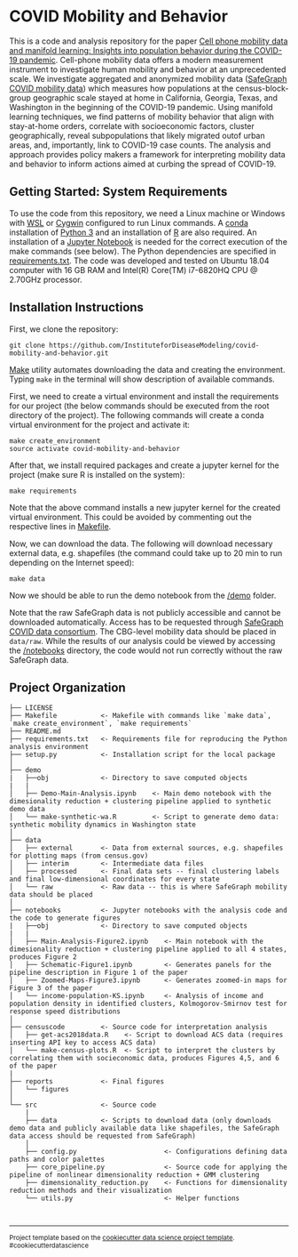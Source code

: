 COVID Mobility and Behavior
==============================

This is a code and analysis repository for the paper <a href = https://www.medrxiv.org/content/10.1101/2020.10.31.20223776v2.full>Cell phone mobility data and manifold learning: Insights into population behavior during the COVID-19 pandemic</a>. Cell-phone mobility data offers a modern measurement instrument to investigate human mobility and behavior at an unprecedented scale. We investigate aggregated and anonymized mobility data (<a href = "https://www.safegraph.com/covid-19-data-consortium">SafeGraph COVID mobility data</a>) which measures how populations at the census-block-group geographic scale stayed at home in California, Georgia, Texas, and Washington in the beginning of the COVID-19 pandemic. Using manifold learning techniques, we find patterns of mobility behavior that align with stay-at-home orders, correlate with socioeconomic factors, cluster geographically, reveal subpopulations that likely migrated outof urban areas, and, importantly, link to COVID-19 case counts. The analysis and approach provides policy makers a framework for interpreting mobility data and behavior to inform actions aimed at curbing the spread of COVID-19.

Getting Started: System Requirements
-------------------------------------
To use the code from this repository, we need a Linux machine or Windows with <a href = "https://docs.microsoft.com/en-us/windows/wsl/install-win10">WSL</a>  or <a href = "https://cygwin.com/cygwin-ug-net/cygwin-ug-net.pdf">Cygwin</a> configured to run Linux commands. A <a href = "https://docs.conda.io/projects/conda/en/latest/user-guide/install/linux.html#install-linux-silent">conda</a> installation of <a href = "https://www.python.org/downloads/">Python 3</a> and an installation of <a href = "https://www.r-project.org/">R</a> are also required. An installation of a <a href = "https://jupyter.org/install">Jupyter Notebook</a> is needed for the correct execution of the make commands (see below). The Python dependencies are specified in [requirements.txt](requirements.txt). The code was developed and tested on Ubuntu 18.04 computer with 16 GB RAM and Intel(R) Core(TM) i7-6820HQ CPU @ 2.70GHz processor.

Installation Instructions
---------------------------
First, we clone the repository:
    
    git clone https://github.com/InstituteforDiseaseModeling/covid-mobility-and-behavior.git
    
<a href = "https://www.gnu.org/software/make/">Make</a> utility automates downloading the data and creating the environment. Typing `make` in the terminal will show description of available commands.

First, we need to create a virtual environment and install the requirements for our project (the below commands should be executed from the root directory of the project).
The following commands will create a conda virtual environment for the project and activate it:

    make create_environment
    source activate covid-mobility-and-behavior
    
After that, we install required packages and create a jupyter kernel for the project (make sure R is installed on the system):

    make requirements
    
Note that the above command installs a new jupyter kernel for the created virtual environment. This could be avoided by commenting out the respective lines in [Makefile](Makefile).

Now, we can download the data. The following will download necessary external data, e.g. shapefiles (the command could take up to 20 min to run depending on the Internet speed):

    make data
   
Now we should be able to run the demo notebook from the [/demo](/demo) folder.

Note that the raw SafeGraph data is not publicly accessible and cannot be downloaded automatically. Access has to be requested through <a href = "https://www.safegraph.com/covid-19-data-consortium">SafeGraph COVID data consortium</a>. The CBG-level mobility data should be placed in `data/raw`. While the results of our analysis could be viewed by accessing the [/notebooks](/notebooks) directory, the code would not run correctly without the raw SafeGraph data.
    


Project Organization
------------

    ├── LICENSE
    ├── Makefile           <- Makefile with commands like `make data`, `make create_environment`, `make requirements` 
    ├── README.md   
    ├── requirements.txt   <- Requirements file for reproducing the Python analysis environment
    ├── setup.py           <- Installation script for the local package
    │
    ├── demo
    |   ├──obj             <- Directory to save computed objects
    |   |
    │   ├── Demo-Main-Analysis.ipynb    <- Main demo notebook with the dimesionality reduction + clustering pipeline applied to synthetic demo data
    │   └── make-synthetic-wa.R         <- Script to generate demo data: synthetic mobility dynamics in Washington state
    │
    ├── data
    │   ├── external       <- Data from external sources, e.g. shapefiles for plotting maps (from census.gov)  
    │   ├── interim        <- Intermediate data files
    │   ├── processed      <- Final data sets -- final clustering labels and final low-dimensional coordinates for every state
    │   └── raw            <- Raw data -- this is where SafeGraph mobility data should be placed 
    │
    ├── notebooks          <- Jupyter notebooks with the analysis code and the code to generate figures
    |   ├──obj             <- Directory to save computed objects
    |   |
    │   ├── Main-Analysis-Figure2.ipynb    <- Main notebook with the dimesionality reduction + clustering pipeline applied to all 4 states, produces Figure 2
    │   ├── Schematic-Figure1.ipynb        <- Generates panels for the pipeline description in Figure 1 of the paper
    │   ├── Zoomed-Maps-Figure3.ipynb      <- Generates zoomed-in maps for Figure 3 of the paper
    │   └── income-population-KS.ipynb     <- Analysis of income and population density in identified clusters, Kolmogorov-Smirnov test for response speed distributions
    │
    ├── censuscode         <- Source code for interpretation analysis
    │   ├── get-acs2018data.R    <- Script to download ACS data (requires inserting API key to access ACS data)  
    │   └── make-census-plots.R  <- Script to interpret the clusters by correlating them with socieconomic data, produces Figures 4,5, and 6 of the paper
    |
    ├── reports            <- Final figures
    │   └── figures        
    │
    └── src                <- Source code 
        |
        ├── data           <- Scripts to download data (only downloads demo data and publicly available data like shapefiles, the SafeGraph data access should be requested from SafeGraph)
        │ 
        ├── config.py                      <- Configurations defining data paths and color palettes
        ├── core_pipeline.py               <- Source code for applying the pipeline of nonlinear dimensionality reduction + GMM clustering
        ├── dimensionality_reduction.py    <- Functions for dimensionality reduction methods and their visualization
        └── utils.py                       <- Helper functions
        
        

--------

<p><small>Project template based on the <a target="_blank" href="https://drivendata.github.io/cookiecutter-data-science/">cookiecutter data science project template</a>. #cookiecutterdatascience</small></p>
